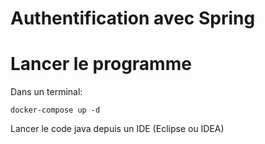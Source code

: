 # Authentification avec Spring

# Lancer le programme
Dans un terminal:
```Shell
docker-compose up -d
```

Lancer le code java depuis un IDE (Eclipse ou IDEA)
